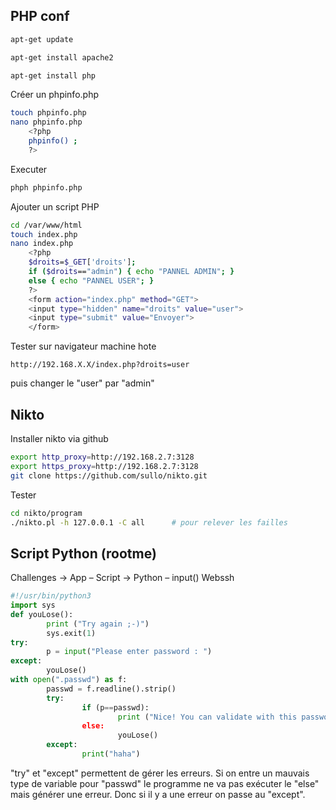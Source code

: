 
## PHP conf

```bash
apt-get update

apt-get install apache2

apt-get install php
```

Créer un phpinfo.php
```bash
touch phpinfo.php
nano phpinfo.php
	<?php
	phpinfo() ;
	?>
```

Executer
```bash
phph phpinfo.php
```


Ajouter un script PHP  
```bash
cd /var/www/html
touch index.php
nano index.php
	<?php
	$droits=$_GET['droits'];
	if ($droits=="admin") { echo "PANNEL ADMIN"; }
	else { echo "PANNEL USER"; }
	?>
	<form action="index.php" method="GET">
	<input type="hidden" name="droits" value="user">
	<input type="submit" value="Envoyer">
	</form>
```

Tester sur navigateur machine hote
```
http://192.168.X.X/index.php?droits=user
```
puis changer le "user" par "admin"

## Nikto

Installer nikto via github
```bash
export http_proxy=http://192.168.2.7:3128
export https_proxy=http://192.168.2.7:3128
git clone https://github.com/sullo/nikto.git
```

Tester
```bash
cd nikto/program
./nikto.pl -h 127.0.0.1 -C all      # pour relever les failles
```


## Script Python (rootme)

Challenges → App – Script → Python – input() 
Webssh

```python
#!/usr/bin/python3
import sys
def youLose():
        print ("Try again ;-)")
        sys.exit(1)
try:
        p = input("Please enter password : ")
except:
        youLose()
with open(".passwd") as f:
        passwd = f.readline().strip()
        try:
                if (p==passwd):
                        print ("Nice! You can validate with this password>
                else:
                        youLose()
        except:
                print("haha")
```
"try" et "except" permettent de gérer les erreurs. Si on entre un mauvais type de variable pour "passwd" le programme ne va pas exécuter le "else" mais générer une erreur. Donc si il y a une erreur on passe au "except".